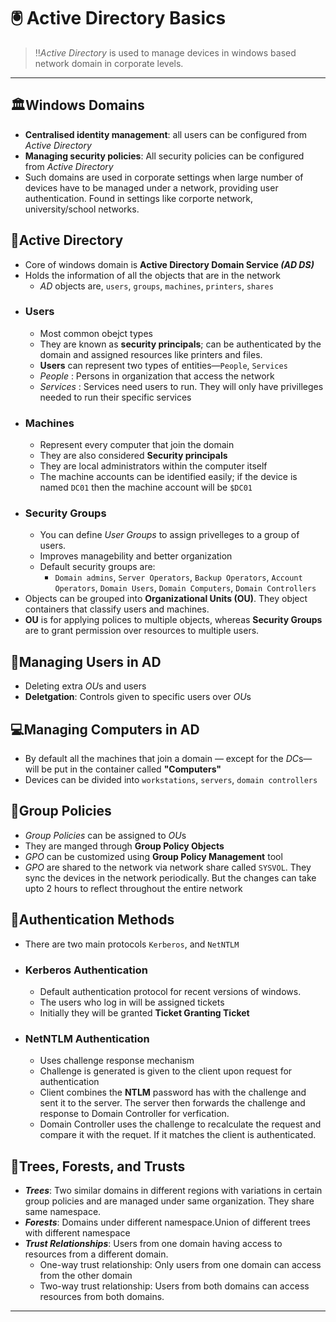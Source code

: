 # 🖲️ Active Directory Basics

> ‼️*Active Directory* is used to manage devices in windows based network domain in corporate levels. 

---

## 🏛️Windows Domains
- **Centralised identity management**: all users can be configured from *Active Directory*
- **Managing security policies**: All security policies can be configured from *Active Directory*
- Such domains are used in corporate settings when large number of devices have to be managed under a network, providing user authentication. Found in settings like corporte network, university/school networks.

## 🎯Active Directory
- Core of windows domain is **Active Directory Domain Service *(AD DS)*** 
- Holds the information of all the objects that are in the network
    - *AD* objects are, `users`, `groups`, `machines`, `printers`, `shares`
- ### Users
    - Most common obejct types 
    - They are known as **security principals**; can be authenticated by the domain and assigned resources like printers and files.
    - **Users** can represent two types of entities—`People`, `Services`
    - *People* : Persons in organization that access the network
    - *Services* : Services need users to run. They will only have privilleges needed to run their specific services
- ### Machines
    - Represent every computer that join the domain
    - They are also considered **Security principals**
    - They are local administrators within the computer itself
    - The machine accounts can be identified easily; if the device is named `DC01` then the machine account will be `$DC01`
- ### Security Groups
    - You can define *User Groups* to assign privelleges to a group of users.
    - Improves managebility and better organization
    - Default security groups are:
        - `Domain admins`, `Server Operators`, `Backup Operators`, `Account Operators`, `Domain Users`, `Domain Computers`, `Domain Controllers`
- Objects can be grouped into **Organizational Units (OU)**. They object containers that classify users and machines.
- **OU** is for applying polices to multiple objects, whereas **Security Groups** are to grant permission over resources to multiple users.

## 👤Managing Users in AD
- Deleting extra *OU*s and users
- **Deletgation**: Controls given to specific users over *OU*s

## 💻Managing Computers in AD
- By default all the machines that join a domain — except for the *DC*s— will be put in the container called **"Computers"**
- Devices can be divided into `workstations`, `servers`, `domain controllers`

## 🚨Group Policies
- *Group Policies* can be assigned to *OU*s
- They are manged through **Group Policy Objects**
- *GPO* can be customized using **Group Policy Management** tool
- *GPO* are shared to the network via network share called `SYSVOL`. They sync the devices in the network periodically. But the changes can take upto 2 hours to reflect throughout the entire network

## 🔐Authentication Methods
- There are two main protocols `Kerberos`, and `NetNTLM`
- ### Kerberos Authentication
    - Default authentication protocol for recent versions  of windows.
    - The users who log in will be assigned tickets
    - Initially they will be granted **Ticket Granting Ticket**
- ### NetNTLM Authentication
    - Uses challenge response mechanism
    - Challenge is generated is given to the client upon request for authentication
    - Client combines the **NTLM** password has with the challenge and sent it to the server. The server then forwards the challenge and response to Domain Controller for verfication.
    - Domain Controller uses the challenge to recalculate the request and compare it with the requet. If it matches the client is authenticated.

## 🌲Trees, Forests, and Trusts
- ***Trees***: Two similar domains in different regions with variations in certain group policies and are managed under same organization. They share same namespace.   
- ***Forests***: Domains under different namespace.Union of different trees with different namespace
- ***Trust Relationships***: Users from one domain having access to resources from a different domain.
    - One-way trust relationship: Only users from one domain can access from the other domain
    - Two-way trust relationship: Users from both domains can access resources from both domains.

---